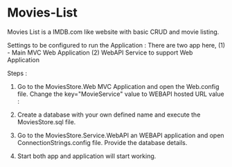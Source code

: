 # Movies-List
Movies List is a IMDB.com like website with basic CRUD and movie listing.

Settings to be configured to run the Application :
There are two app here, (1) - Main MVC Web Application (2) WebAPI Service to support Web Application

Steps :
1. Go to the MoviesStore.Web MVC Application and open the Web.config file.
   Change the key="MovieService" value to WEBAPI hosted URL value :
   <add key="MovieService" value="http://localhost:8002/" />
   
2. Create a database with your own defined name and execute the MoviesStore.sql file.
  
3. Go to the MoviesStore.Service.WebAPI an WEBAPI application and open ConnectionStrings.config file.
   Provide the database details.

4. Start both app and application will start working.



   
   
 
